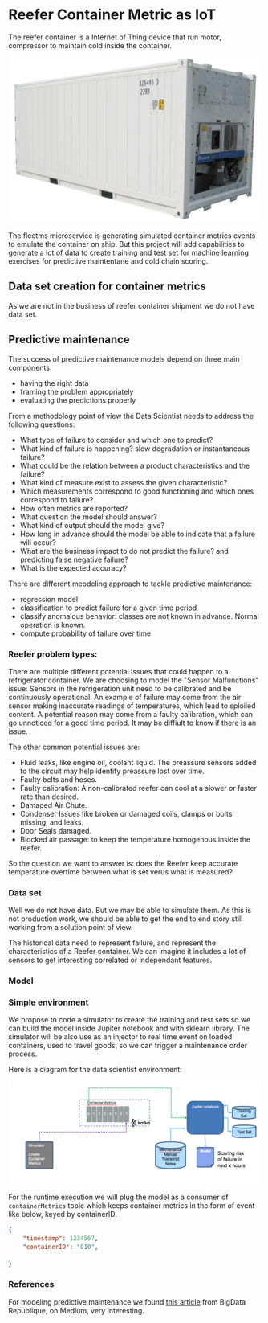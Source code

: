 # Reefer Container Metric as IoT

The reefer container is a Internet of Thing device that run motor, compressor to maintain cold inside the container.

![Reefer](images/reefer.png)

The fleetms microservice is generating simulated container metrics events to emulate the container on ship. But this project will add capabilities to generate a lot of data to create training and test set for machine learning exercises for predictive maintentane and cold chain scoring.

## Data set creation for container metrics

As we are not in the business of reefer container shipment we do not have data set. 


## Predictive maintenance
The success of predictive maintenance models depend on three main components: 

* having the right data
* framing the problem appropriately 
* evaluating the predictions properly

From a methodology point of view the Data Scientist needs to address the following questions:

* What type of failure to consider and which one to predict?
* What kind of failure is happening? slow degradation or instantaneous failure?
* What could be the relation between a product characteristics and the failure?
* What kind of measure exist to assess the given characteristic?
* Which measurements correspond to good functioning and which ones correspond to failure?
* How often metrics are reported?
* What question the model should answer?
* What kind of output should the model give?
* How long in advance should the model be able to indicate that a failure will occur?
* What are the business impact to do not predict the failure? and predicting false negative failure?
* What is the expected accuracy?  

There are different meodeling approach to tackle predictive maintenance:

* regression model
* classification to predict failure for a given time period
* classify anomalous behavior: classes are not known in advance. Normal operation is known.
* compute probability of failure over time

### Reefer problem types:

There are multiple different potential issues that could happen to a refrigerator container. We are choosing to model the "Sensor Malfunctions" issue: Sensors in the refrigeration unit need to be calibrated and be continuously operational. An example of failure may come from the air sensor making inaccurate readings of temperatures, which lead to sploiled content. A potential reason may come from a faulty calibration, which can go unnoticed for a good time period. It may be diffiult to know if there is an issue. 

The other common potential issues are:

* Fluid leaks, like engine oil, coolant liquid. The preassure sensors added to the circuit may help identify preassure lost over time.
* Faulty belts and hoses.
* Faulty calibration: A non-calibrated reefer can cool at a slower or faster rate than desired.
* Damaged Air Chute.
* Condenser Issues like broken or damaged coils, clamps or bolts missing, and leaks.
* Door Seals damaged. 
* Blocked air passage: to keep the temperature homogenous inside the reefer.

So the question we want to answer is: does the Reefer keep accurate temperature overtime between what is set verus what is measured?

### Data set

Well we do not have data. But we may be able to simulate them. As this is not production work, we should be able to get the end to end story still working from a solution point of view.

The historical data need to represent failure, and represent the characteristics of a Reefer container. We can imagine it includes a lot of sensors to get interesting correlated or independant features.

### Model


### Simple environment

We propose to code a simulator to create the training and test sets so we can build the model inside Jupiter notebook and with sklearn library. The simulator will be also use as an injector to real time event on loaded containers, used to travel goods, so we can trigger a maintenance order process.

Here is a diagram for the data scientist environment:

![](images/ds-env.png)

For the runtime execution we will plug the model as a consumer of `containerMetrics` topic which keeps container metrics in the form of event like below, keyed by containerID.

```json
{
    "timestamp": 1234567,
    "containerID": "C10",
    
}
```


### References

For modeling predictive maintenance we found [this article](https://medium.com/bigdatarepublic/machine-learning-for-predictive-maintenance-where-to-start-5f3b7586acfb) from BigData Republique, on Medium, very interesting. 


